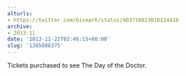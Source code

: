```yaml
---
alturls:
- https://twitter.com/bismark/status/403716023016124416
archive:
- 2013-11
date: '2013-11-22T02:46:15+00:00'
slug: '1385088375'
---
```


Tickets purchased to see The Day of the Doctor.

